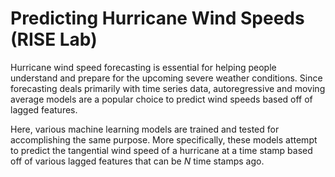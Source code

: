 # Predicting Hurricane Wind Speeds (RISE Lab)

Hurricane wind speed forecasting is essential for helping people understand and prepare for the upcoming severe weather conditions. Since forecasting deals primarily with time series data, autoregressive and moving average models are a popular choice to predict wind speeds based off of lagged features.

Here, various machine learning models are trained and tested for accomplishing the same purpose. More specifically, these models attempt to predict the tangential wind speed of a hurricane at a time stamp based off of various lagged features that can be *N* time stamps ago. 

